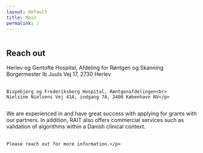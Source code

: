 ```yaml
---
layout: default
title: Main
permalink: /
---
```


<head>
  <style>
    /* CSS-regler til styling af denne side */
    .image-placeholder {
      /* Tilpas dine styling-regler her */
    }

    /* Tilføj flere regler efter behov */
    .column {
      float: left;
      width: 50%; /* Juster bredden efter dine behov */
      margin: 0 10px; /* Tilføj margin til venstre og højre for at skabe et mellemrum */
    }
    .clearfix::after {
      content: "";
      clear: both;
      display: table;
    }
  </style>
</head>

<article>
  <!-- Placeholder til billede -->
  <div class="image-placeholder">
    <img src="{{ site.baseurl }}/assets/img/Forsidebillede2.jpg" alt="" class="full-width-image">
  </div>

  <div class="image-placeholder">
    <img src="{{ site.baseurl }}/assets/img/paceholder3.jpg" alt="" class="full-width-image">
  </div>

  <!-- Første spalte -->
  <div class="column">
    <h2>Reach out</h2>
    <p>Herlev og Gentofte Hospital, Afdeling for Røntgen og Skanning<br>
    Borgermester Ib Juuls Vej 17, 2730 Herlev<br><br>
    
    Bispebjerg og Frederiksberg Hospital, Røntgenafdelingen<br>
    Nielsine Nielsens Vej 41A, indgang 7A, 2400 København NV</p>
  </div>
  
  <!-- Anden spalte -->
  <div class="column">
    <p>We are experienced in and have great success with applying for grants with our partners. In addition, RAIT also offers commercial services such as validation of algorithms within a Danish clinical context.<br><br>
    
    Please reach out for more information.</p>
  </div>
</article>
